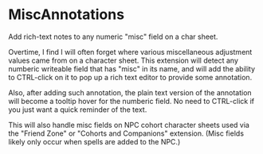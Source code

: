 # MiscAnnotations
 Add rich-text notes to any numeric "misc" field on a char sheet.

 Overtime, I find I will often forget where various miscellaneous adjustment values came from on a character sheet.  This extension will detect any numberic writeable field that has "misc" in its name, and will add the ability to CTRL-click on it to pop up a rich text editor to provide some annotation.

 Also, after adding such annotation, the plain text version of the annotation will become a tooltip hover for the numberic field.  No need to CTRL-click if you just want a quick reminder of the text.

 This will also handle misc fields on NPC cohort character sheets used via the "Friend Zone" or "Cohorts and Companions" extension. (Misc fields likely only occur when spells are added to the NPC.)

 
 
 
